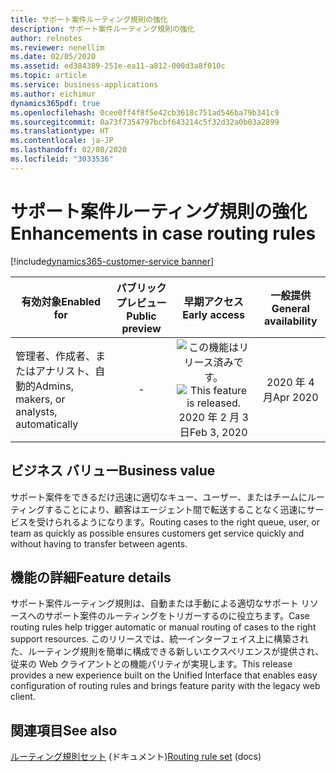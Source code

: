 ```yaml
---
title: サポート案件ルーティング規則の強化
description: サポート案件ルーティング規則の強化
author: relnotes
ms.reviewer: nenellim
ms.date: 02/05/2020
ms.assetid: ed384389-251e-ea11-a812-000d3a8f010c
ms.topic: article
ms.service: business-applications
ms.author: eichimur
dynamics365pdf: true
ms.openlocfilehash: 0cee0ff4f8f5e42cb3618c751ad546ba79b341c9
ms.sourcegitcommit: 0a73f7354797bcbf643214c5f32d32a0b03a2899
ms.translationtype: HT
ms.contentlocale: ja-JP
ms.lasthandoff: 02/08/2020
ms.locfileid: "3033536"
---
```

# <a name="enhancements-in-case-routing-rules"></a><span data-ttu-id="2b462-103">サポート案件ルーティング規則の強化</span><span class="sxs-lookup"><span data-stu-id="2b462-103">Enhancements in case routing rules</span></span>
[!include[dynamics365-customer-service banner](../includes/dynamics365-customer-service.md)]

| <span data-ttu-id="2b462-104">有効対象</span><span class="sxs-lookup"><span data-stu-id="2b462-104">Enabled for</span></span>    |  <span data-ttu-id="2b462-105">パブリック プレビュー</span><span class="sxs-lookup"><span data-stu-id="2b462-105">Public preview</span></span> | <span data-ttu-id="2b462-106">早期アクセス</span><span class="sxs-lookup"><span data-stu-id="2b462-106">Early access</span></span> | <span data-ttu-id="2b462-107">一般提供</span><span class="sxs-lookup"><span data-stu-id="2b462-107">General availability</span></span> | 
| ---------- | :----------: |:----------: |:----------: |
|<span data-ttu-id="2b462-108">管理者、作成者、またはアナリスト、自動的</span><span class="sxs-lookup"><span data-stu-id="2b462-108">Admins, makers, or analysts, automatically</span></span>|-|<span data-ttu-id="2b462-109">![この機能はリリース済みです。](/dynamics365-release-plan/media/green-checkmark.png "この機能はリリース済みです。")</span><span class="sxs-lookup"><span data-stu-id="2b462-109">![This feature is released.](/dynamics365-release-plan/media/green-checkmark.png "This feature is released.")</span></span> <span data-ttu-id="2b462-110">2020 年 2 月 3 日</span><span class="sxs-lookup"><span data-stu-id="2b462-110">Feb 3, 2020</span></span>| <span data-ttu-id="2b462-111">2020 年 4 月</span><span class="sxs-lookup"><span data-stu-id="2b462-111">Apr 2020</span></span>|


## <a name="business-value"></a><span data-ttu-id="2b462-112">ビジネス バリュー</span><span class="sxs-lookup"><span data-stu-id="2b462-112">Business value</span></span>
<!-- bv start -->
<span data-ttu-id="2b462-113">サポート案件をできるだけ迅速に適切なキュー、ユーザー、またはチームにルーティングすることにより、顧客はエージェント間で転送することなく迅速にサービスを受けられるようになります。</span><span class="sxs-lookup"><span data-stu-id="2b462-113">Routing cases to the right queue, user, or team as quickly as possible ensures customers get service quickly and without having to transfer between agents.</span></span>
<!-- bv end -->



## <a name="feature-details"></a><span data-ttu-id="2b462-114">機能の詳細</span><span class="sxs-lookup"><span data-stu-id="2b462-114">Feature details</span></span>
<!--feature detail start -->
<span data-ttu-id="2b462-115">サポート案件ルーティング規則は、自動または手動による適切なサポート リソースへのサポート案件のルーティングをトリガーするのに役立ちます。</span><span class="sxs-lookup"><span data-stu-id="2b462-115">Case routing rules help trigger automatic or manual routing of cases to the right support resources.</span></span> <span data-ttu-id="2b462-116">このリリースでは、統一インターフェイス上に構築された、ルーティング規則を簡単に構成できる新しいエクスペリエンスが提供され、従来の Web クライアントとの機能パリティが実現します。</span><span class="sxs-lookup"><span data-stu-id="2b462-116">This release provides a new experience built on the Unified Interface that enables easy configuration of routing rules and brings feature parity with the legacy web client.</span></span>
<!--feature detail end -->










## <a name="see-also"></a><span data-ttu-id="2b462-117">関連項目</span><span class="sxs-lookup"><span data-stu-id="2b462-117">See also</span></span>

<span data-ttu-id="2b462-118">[ルーティング規則セット](https://docs.microsoft.com/dynamics365/customer-service/create-rules-automatically-route-cases#create-a-routing-rule-set-customer-service-hub) (ドキュメント)</span><span class="sxs-lookup"><span data-stu-id="2b462-118">[Routing rule set](https://docs.microsoft.com/dynamics365/customer-service/create-rules-automatically-route-cases#create-a-routing-rule-set-customer-service-hub) (docs)</span></span>
